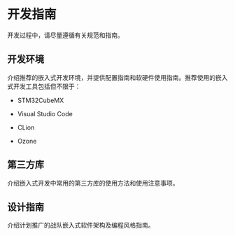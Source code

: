 # 开发指南

开发过程中，请尽量遵循有关规范和指南。

## 开发环境

介绍推荐的嵌入式开发环境，并提供配置指南和软硬件使用指南。推荐使用的嵌入式开发工具包括但不限于：

* STM32CubeMX

* Visual Studio Code

* CLion

* Ozone

## 第三方库

介绍嵌入式开发中常用的第三方库的使用方法和使用注意事项。

## 设计指南

介绍计划推广的战队嵌入式软件架构及编程风格指南。